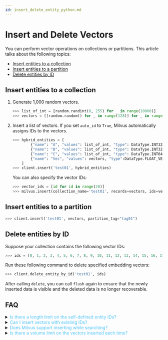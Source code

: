 ```yaml
---
id: insert_delete_entity_python.md
---
```



# Insert and Delete Vectors

You can perform vector operations on collections or partitions. This article talks about the following topics:

- [Insert entities to a collection](#insert-entity-to-collection)
- [Insert entities to a partition](#insert-entity-to-partition)
- [Delete entities by ID](#delete-entity)

## Insert entities to a collection
<a name="insert-entity-to-collection"></a>

1. Generate 1,000 random vectors.

   ```python
   >>> list_of_int = [random.randint(0, 255) for _ in range(10000)]
   >>> vectors = [[random.random() for _ in range(128)] for _ in range(10000)]
   ```

2. Insert a list of vectors. If you set `auto_id` to `True`, Milvus automatically assigns IDs to the vectors.

   ```python
   >>> hybrid_entities = [
           {"name": "A", "values": list_of_int, "type": DataType.INT32},
           {"name": "B", "values": list_of_int, "type": DataType.INT32},
           {"name": "C", "values": list_of_int, "type": DataType.INT64},
           {"name": "Vec", "values": vectors, "type":DataType.FLOAT_VECTOR}
       ]
   >>> client.insert('test01', hybrid_entities)
   ```

   You can also specify the vector IDs:

   ```python
   >>> vector_ids = [id for id in range(20)]
   >>> milvus.insert(collection_name='test01', records=vectors, ids=vector_ids)
   ```

## Insert entities to a partition
<a name="insert-entity-to-partition"></a>

```python
>>> client.insert('test01', vectors, partition_tag="tag01")
```

## Delete entities by ID
<a name="delete-entity"></a>

Suppose your collection contains the following vector IDs:

```python
>>> ids = [0, 1, 2, 3, 4, 5, 6, 7, 8, 9, 10, 11, 12, 13, 14, 15, 16, 17, 18, 19]
```

Run these following command to delete specified embedding vectors:

```python
>>> client.delete_entity_by_id('test01', ids)
```
<div class="alert note">
After calling <code>delete</code>, you can call <code>flush</code> again to ensure that the newly inserted data is visible and the deleted data is no longer recoverable.
</div>


## FAQ

<details>
<summary><font color="#4fc4f9">Is there a length limit on the self-defined entity IDs?</font></summary>
Entity IDs must be non-negative 64-bit integers.
</details>
<details>
<summary><font color="#4fc4f9">Can I insert vectors with existing IDs?</font></summary>
Yes, you can. If you insert vectors with an existing ID, you would end up having duplicate IDs.
</details>
<details>
<summary><font color="#4fc4f9">Does Milvus support inserting while searching?</font></summary>
Yes.
</details>
<details>
<summary><font color="#4fc4f9">Is there a volume limit on the vectors inserted each time?</font></summary>
Vectors inserted each time must not exceed 256 MB.
</details>
